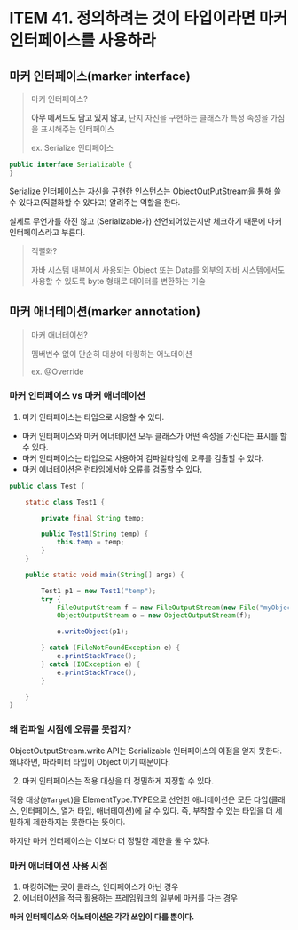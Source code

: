 # ITEM 41. 정의하려는 것이 타입이라면 마커 인터페이스를 사용하라

## 마커 인터페이스(marker interface)

> 마커 인터페이스?
> 
> **아무 메서드도 담고 있지 않고**, 단지 자신을 구현하는 클래스가 특정 속성을 가짐을 표시해주는 인터페이스
> 
> ex. Serialize 인터페이스

```java
public interface Serializable {
}
```
Serialize 인터페이스는 자신을 구현한 인스턴스는 ObjectOutPutStream을 통해 쓸 수 있다고(직렬화할 수 있다고) 알려주는 역할을 한다.

실제로 무언가를 하진 않고 (Serializable가) 선언되어있는지만 체크하기 때문에 마커 인터페이스라고 부른다.

> 직렬화?
> 
> 자바 시스템 내부에서 사용되는 Object 또는 Data를 외부의 자바 시스템에서도 사용할 수 있도록 byte 형태로 데이터를 변환하는 기술


## 마커 애너테이션(marker annotation)

> 마커 애너테이션?
> 
> 멤버변수 없이 단순히 대상에 마킹하는 어노테이션
> 
> ex. @Override

### 마커 인터페이스 vs 마커 애너테이션

1. 마커 인터페이스는 타입으로 사용할 수 있다.

- 마커 인터페이스와 마커 에너테이션 모두 클래스가 어떤 속성을 가진다는 표시를 할 수 있다.
- 마커 인터페이스는 타입으로 사용하여 컴파일타임에 오류를 검출할 수 있다.
- 마커 에너테이션은 런타임에서야 오류를 검출할 수 있다.

```java
public class Test {

    static class Test1 {

        private final String temp;

        public Test1(String temp) {
            this.temp = temp;
        }
    }

    public static void main(String[] args) {

        Test1 p1 = new Test1("temp");
        try {
            FileOutputStream f = new FileOutputStream(new File("myObjects.txt"));
            ObjectOutputStream o = new ObjectOutputStream(f);

            o.writeObject(p1);

        } catch (FileNotFoundException e) {
            e.printStackTrace();
        } catch (IOException e) {
            e.printStackTrace();
        }

    }
}
```

### 왜 컴파일 시점에 오류를 못잡지?

ObjectOutputStream.write API는 Serializable 인터페이스의 이점을 얻지 못한다. 왜냐하면, 파라미터 타입이 Object 이기 때문이다.

2. 마커 인터페이스는 적용 대상을 더 정밀하게 지정할 수 있다.

적용 대상(`@Target`)을 ElementType.TYPE으로 선언한 애너테이션은 모든 타입(클래스, 인터페이스, 열거 타입, 애너테이션)에 달 수 있다. 즉, 부착할 수 있는 타입을 더 세밀하게 제한하지는 못한다는 뜻이다.

하지만 마커 인터페이스는 이보다 더 정밀한 제한을 둘 수 있다.


### 마커 애너테이션 사용 시점

1. 마킹하려는 곳이 클래스, 인터페이스가 아닌 경우
2. 에너테이션을 적극 활용하는 프레임워크의 일부에 마커를 다는 경우

**마커 인터페이스와 어노테이션은 각각 쓰임이 다를 뿐이다.**